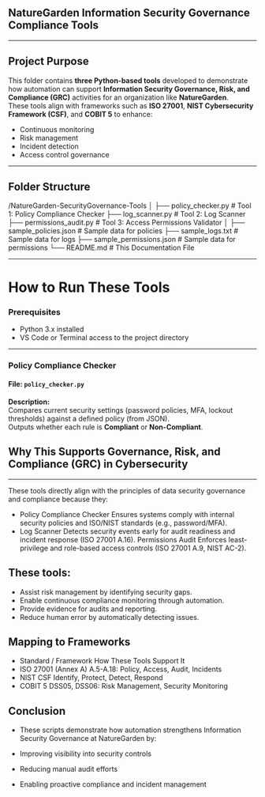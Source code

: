 ## NatureGarden Information Security Governance Compliance Tools

---

## **Project Purpose**
This folder contains **three Python-based tools** developed to demonstrate how automation can support **Information Security Governance, Risk, and Compliance (GRC)** activities for an organization like **NatureGarden**.  
These tools align with frameworks such as **ISO 27001**, **NIST Cybersecurity Framework (CSF)**, and **COBIT 5** to enhance:
- Continuous monitoring
- Risk management
- Incident detection
- Access control governance

---

## **Folder Structure**
/NatureGarden-SecurityGovernance-Tools
│
├── policy_checker.py # Tool 1: Policy Compliance Checker
├── log_scanner.py # Tool 2: Log Scanner
├── permissions_audit.py # Tool 3: Access Permissions Validator
│
├── sample_policies.json # Sample data for policies
├── sample_logs.txt # Sample data for logs
├── sample_permissions.json # Sample data for permissions
└── README.md # This Documentation File



---

#  **How to Run These Tools**

### **Prerequisites**
- Python 3.x installed
- VS Code or Terminal access to the project directory

---

### **Policy Compliance Checker**
#### **File:** `policy_checker.py`  
**Description:**  
Compares current security settings (password policies, MFA, lockout thresholds) against a defined policy (from JSON).  
Outputs whether each rule is **Compliant** or **Non-Compliant**.

## Why This Supports Governance, Risk, and Compliance (GRC) in Cybersecurity
---
These tools directly align with the principles of data security governance and compliance because they:

* Policy Compliance Checker Ensures systems comply with internal security policies and ISO/NIST standards (e.g., password/MFA).
* Log Scanner	Detects security events early for audit readiness and incident response (ISO 27001 A.16).
Permissions Audit	Enforces least-privilege and role-based access controls (ISO 27001 A.9, NIST AC-2).

## These tools:
* Assist risk management by identifying security gaps.
* Enable continuous compliance monitoring through automation.
* Provide evidence for audits and reporting.
* Reduce human error by automatically detecting issues.

## Mapping to Frameworks
* Standard / Framework	How These Tools Support It
* ISO 27001 (Annex A)	A.5-A.18: Policy, Access, Audit, Incidents
* NIST CSF	Identify, Protect, Detect, Respond
* COBIT 5	DSS05, DSS06: Risk Management, Security Monitoring


## Conclusion
* These scripts demonstrate how automation strengthens Information Security Governance at NatureGarden by:

* Improving visibility into security controls

* Reducing manual audit efforts

* Enabling proactive compliance and incident management
